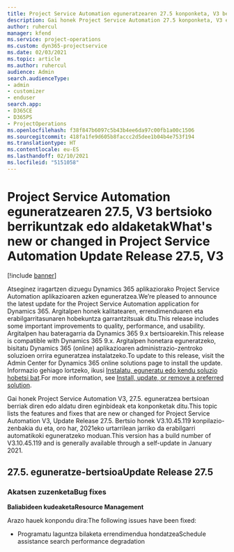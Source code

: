 ```yaml
---
title: Project Service Automation eguneratzearen 27.5 konponketa, V3 bertsioko berrikuntzak edo aldaketak
description: Gai honek Project Service Automation 27.5 konponketa, V3 eguneratzea bertsioan berrian eskuragarri dauden eginbideak eta konponketak ditu.
author: ruhercul
manager: kfend
ms.service: project-operations
ms.custom: dyn365-projectservice
ms.date: 02/03/2021
ms.topic: article
ms.author: ruhercul
audience: Admin
search.audienceType:
- admin
- customizer
- enduser
search.app:
- D365CE
- D365PS
- ProjectOperations
ms.openlocfilehash: f38f847b6097c5b43b4ee6da97c00fb1a00c1506
ms.sourcegitcommit: 418fa1fe9d605b8faccc2d5dee1b04b4e753f194
ms.translationtype: HT
ms.contentlocale: eu-ES
ms.lasthandoff: 02/10/2021
ms.locfileid: "5151058"
---
```

# <a name="whats-new-or-changed-in-project-service-automation-update-release-275-v3"></a><span data-ttu-id="ed43f-103">Project Service Automation eguneratzearen 27.5, V3 bertsioko berrikuntzak edo aldaketak</span><span class="sxs-lookup"><span data-stu-id="ed43f-103">What's new or changed in Project Service Automation Update Release 27.5, V3</span></span>

[!include [banner](../includes/psa-now-project-operations.md)]

<span data-ttu-id="ed43f-104">Atseginez iragartzen dizuegu Dynamics 365 aplikaziorako Project Service Automation aplikazioaren azken eguneratzea.</span><span class="sxs-lookup"><span data-stu-id="ed43f-104">We’re pleased to announce the latest update for the Project Service Automation application for Dynamics 365.</span></span> <span data-ttu-id="ed43f-105">Argitalpen honek kalitatearen, errendimenduaren eta erabilgarritasunaren hobekuntza garrantzitsuak ditu.</span><span class="sxs-lookup"><span data-stu-id="ed43f-105">This release includes some important improvements to quality, performance, and usability.</span></span> <span data-ttu-id="ed43f-106">Argitalpen hau bateragarria da Dynamics 365 9.x bertsioarekin.</span><span class="sxs-lookup"><span data-stu-id="ed43f-106">This release is compatible with Dynamics 365 9.x.</span></span> <span data-ttu-id="ed43f-107">Argitalpen honetara eguneratzeko, bisitatu Dynamics 365 (online) aplikazioaren administrazio-zentroko soluzioen orrira eguneratzea instalatzeko.</span><span class="sxs-lookup"><span data-stu-id="ed43f-107">To update to this release, visit the Admin Center for Dynamics 365 online solutions page to install the update.</span></span> <span data-ttu-id="ed43f-108">Informazio gehiago lortzeko, ikusi [Instalatu, eguneratu edo kendu soluzio hobetsi bat](https://docs.microsoft.com/power-platform/admin/install-remove-preferred-solution).</span><span class="sxs-lookup"><span data-stu-id="ed43f-108">For more information, see [Install, update, or remove a preferred solution](https://docs.microsoft.com/power-platform/admin/install-remove-preferred-solution).</span></span>

<span data-ttu-id="ed43f-109">Gai honek Project Service Automation V3, 27.5. eguneratzea bertsioan berriak diren edo aldatu diren eginbideak eta konponketak ditu.</span><span class="sxs-lookup"><span data-stu-id="ed43f-109">This topic lists the features and fixes that are new or changed for Project Service Automation V3, Update Release 27.5.</span></span> <span data-ttu-id="ed43f-110">Bertsio honek V3.10.45.119 konpilazio-zenbakia du eta, oro har, 2021eko urtarrilean jarriko da erabilgarri automatikoki eguneratzeko moduan.</span><span class="sxs-lookup"><span data-stu-id="ed43f-110">This version has a build number of V3.10.45.119 and is generally available through a self-update in January 2021.</span></span>

## <a name="update-release-275"></a><span data-ttu-id="ed43f-111">27.5. eguneratze-bertsioa</span><span class="sxs-lookup"><span data-stu-id="ed43f-111">Update Release 27.5</span></span>

### <a name="bug-fixes"></a><span data-ttu-id="ed43f-112">Akatsen zuzenketa</span><span class="sxs-lookup"><span data-stu-id="ed43f-112">Bug fixes</span></span>


<span data-ttu-id="ed43f-113">**Baliabideen kudeaketa**</span><span class="sxs-lookup"><span data-stu-id="ed43f-113">**Resource Management**</span></span>

<span data-ttu-id="ed43f-114">Arazo hauek konpondu dira:</span><span class="sxs-lookup"><span data-stu-id="ed43f-114">The following issues have been fixed:</span></span>

- <span data-ttu-id="ed43f-115">Programatu laguntza bilaketa errendimendua hondatzea</span><span class="sxs-lookup"><span data-stu-id="ed43f-115">Schedule assistance search performance degradation</span></span>
